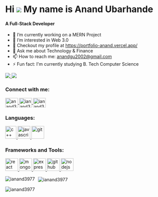 Hi ![](https://user-images.githubusercontent.com/18350557/176309783-0785949b-9127-417c-8b55-ab5a4333674e.gif) My name is Anand Ubarhande
======================================================================================================================================
<h4>A Full-Stack Developer</h4>

- 🔭 I’m currently working on a MERN Project
- 🌱 I’m interested in Web 3.0
- 👯 Checkout my profile at https://portfolio-anand.vercel.app/
- 💬 Ask me about Technology & Finance
- 📫 How to reach me: anandgu2002@gmail.com
- ⚡ Fun fact: I'm currently studying B. Tech Computer Science

<p align="left">
  <a href="https://www.github.com/ianand3977" target="_blank" rel="noreferrer">
    <img src="https://img.shields.io/github/followers/ianand3977?logo=github&style=for-the-badge&color=0891b2&labelColor=1c1917" />
  </a>
 <a href="https://github.com/ianand3977/github-profile-views-counter">
    <img src="https://komarev.com/ghpvc/?username=ianand3977&style=for-the-badge">
</a>
</p>


<h3 align="left">Connect with me:</h3>
<p align="left">
  <a href="https://www.linkedin.com/in/anand3977/" target="blank">
    <img align="center" src="https://raw.githubusercontent.com/rahuldkjain/github-profile-readme-generator/master/src/images/icons/Social/linked-in-alt.svg" alt="anand3977" height="30" width="40" />
  </a>
  <a href="https://instagram.com/ianand3977" target="blank">
    <img align="center" src="https://raw.githubusercontent.com/rahuldkjain/github-profile-readme-generator/master/src/images/icons/Social/instagram.svg" alt="ianand3977" height="30" width="40" />
  </a>
  <a href="https://www.leetcode.com/ianand3977" target="blank">
    <img align="center" src="https://raw.githubusercontent.com/rahuldkjain/github-profile-readme-generator/master/src/images/icons/Social/leet-code.svg" alt="ianand3977" height="30" width="40" />
  </a>
</p>

<h3 align="left">Languages:</h3>
<p align="left">
  <a href="https://reactjs.org/" target="_blank" rel="noreferrer">
    <img src="https://upload.wikimedia.org/wikipedia/commons/thumb/1/18/ISO_C%2B%2B_Logo.svg/800px-ISO_C%2B%2B_Logo.svg.png" alt="c++" width="35" height="40"/>
  </a>
  <a href="https://firebase.google.com/" target="_blank" rel="noreferrer">
    <img src="https://upload.wikimedia.org/wikipedia/commons/thumb/9/99/Unofficial_JavaScript_logo_2.svg/2048px-Unofficial_JavaScript_logo_2.svg.png" alt="javascript" width="40" height="40"/>
  </a>
  <a href="https://git-scm.com/" target="_blank" rel="noreferrer">
    <img src="https://cdn-icons-png.flaticon.com/512/226/226777.png" alt="git" width="40" height="40"/>
  </a>
</p>

<h3 align="left">Frameworks and Tools:</h3>
<p align="left">
  <a href="https://reactjs.org/" target="_blank" rel="noreferrer">
    <img src="https://upload.wikimedia.org/wikipedia/commons/thumb/a/a7/React-icon.svg/2300px-React-icon.svg.png" alt="react" width="40" height="40"/>
  </a>
  <a href="https://firebase.google.com/" target="_blank" rel="noreferrer">
    <img src="https://www.tutorialsteacher.com/Content/images/home/mongodb.svg" alt="mongodb" width="40" height="40"/>
  </a>
  <a href="https://flutter.dev" target="_blank" rel="noreferrer">
    <img src="https://wsofter.ru/wp-content/uploads/2017/12/node-express.png" alt="express" width="40" height="40"/>
  </a>
  <a href="https://git-scm.com/" target="_blank" rel="noreferrer">
    <img src="https://img.icons8.com/nolan/512/github.png" alt="github" width="40" height="40"/>
  </a>
  <a href="https://tailwindcss.com/" target="_blank" rel="noreferrer">
    <img src="https://seeklogo.com/images/N/nodejs-logo-FBE122E377-seeklogo.com.png" alt="nodejs" width="40" height="40"/>
  </a>
</p>

<p>
  <img align="left" src="https://github-readme-stats.vercel.app/api/top-langs?username=ianand3977&show_icons=true&locale=en&layout=compact" alt="ianand3977" />
</p>

<p>&nbsp;
  <img align="center" src="https://github-readme-stats.vercel.app/api?username=ianand3977&show_icons=true&locale=en" alt="ianand3977" />
</p>

<p>
  <img align="center" src="https://github-readme-streak-stats.herokuapp.com/?user=ianand3977&" alt="ianand3977" />
</p>
